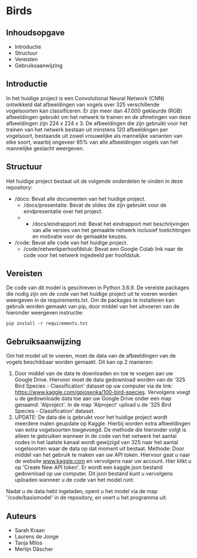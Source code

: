 # Birds

## Inhoudsopgave

* Introductie
* Structuur
* Vereisten
* Gebruiksaanwijzing

## Introductie
In het huidige project is een Convolutional Neural Network (CNN) ontwikkeld dat afbeeldingen van vogels over 325 verschillende vogelsoorten kan classificeren.
Er zijn meer dan 47.000 gekleurde (RGB) afbeeldingen gebruikt om het netwerk te trainen en de afmetingen van deze afbeeldingen zijn 224 x 224 x 3. De afbeeldingen die zijn gebruikt voor het trainen van het netwerk bestaan uit minstens 120 afbeeldingen per vogelsoort, bestaande uit zowel vrouwelijke als mannelijke varianten van elke soort, waarbij ongeveer 85% van alle afbeeldingen vogels van het mannelijke geslacht weergeven. 

## Structuur
Het huidige project bestaat uit de volgende onderdelen te vinden in deze repository:
* /docs: Bevat alle documenten van het huidige project.
  * /docs/presentatie: Bevat de slides die zijn gebruikt voor de eindpresentatie over het project.
  * * /docs/eindrapport.md: Bevat het eindrapport met beschrijvingen van alle versies van het gemaakte netwerk inclusief toelichtingen en motivatie voor de gemaakte keuzes.
* /code: Bevat alle code van het huidige project.
  * /code/netwerkperhoofdstuk: Bevat een Google Colab link naar de code voor het netwerk ingedeeld per hoofdstuk.

## Vereisten
De code van dit model is geschreven in Python 3.6.9. De vereiste packages die nodig zijn om de code van het huidige project uit te voeren worden weergeven in de requirements.txt. Om de packages te installeren kan gebruik worden gemaakt van pip, door middel van het uitvoeren van de hieronder weergeven instructie:

```
pip install -r requirements.txt
```


## Gebruiksaanwijzing
Om het model uit te voeren, moet de data van de afbeeldingen van de vogels beschikbaar worden gemaakt. Dit kan op 2 manieren:
1. Door middel van de data te downloaden en toe te voegen aan uw Google Drive. Hiervoor moet de data gedownload worden van de '325 Bird Species - Classification' dataset op uw computer via de link: https://www.kaggle.com/gpiosenka/100-bird-species. Vervolgens voegt u de gedownloade data toe aan uw Google Drive onder een map genaamd: 'AIproject'. In de map 'AIproject' upload u de '325 Bird Species - Classification' dataset.
2.  UPDATE: De data die is gebruikt voor het huidige project wordt meerdere malen geupdate op Kaggle. Hierbij worden extra afbeeldingen van extra vogelsoorten toegevoegd. De methode die hieronder volgt is alleen te gebruiken wanneer in de code van het netwerk het aantal nodes in het laatste kanaal wordt gewijzigd van 325 naar het aantal vogelsoorten waar de data op dat moment uit bestaat. 
Methode: Door middel van het gebruik te maken van uw API token. Hiervoor gaat u naar de website www.kaggle.com en vervolgens naar uw account. Hier klikt u op 'Create New API token'. Er wordt een kaggle.json bestand gedownload op uw computer. Dit json bestand kunt u vervolgens uploaden wanneer u de code van het model runt.

Nadat u de data hebt ingeladen, opent u het model via de map '/code/basismodel' in de repository, en voert u het programma uit.


## Auteurs
* Sarah Kraan
* Laurens de Jonge
* Tanja Milos
* Merlijn Däscher
